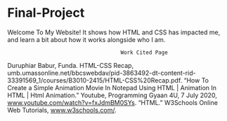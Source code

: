 # Final-Project
Welcome To My Website! It shows how HTML and CSS has impacted me, and learn a bit about how it works alongside who I am.

										Work Cited Page
Duruphiar Babur, Funda. HTML-CSS Recap, umb.umassonline.net/bbcswebdav/pid-3863492-dt-content-rid-33391569_1/courses/B3010-2415/HTML-CSS%20Recap.pdf. 
“How To Create a Simple Animation Movie In Notepad Using HTML | Animation In HTML | Html Animation.” Youtube, Programming Gyaan 4U, 7 July 2020, www.youtube.com/watch?v=fxJdmBM0SYs. 
“HTML.” W3Schools Online Web Tutorials, www.w3schools.com/. 
